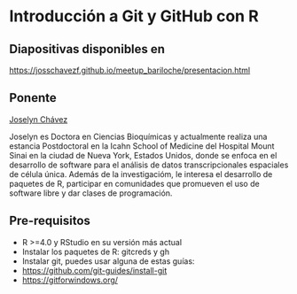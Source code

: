 # Introducción a Git y GitHub con R

## Diapositivas disponibles en 

https://josschavezf.github.io/meetup_bariloche/presentacion.html

## Ponente

[Joselyn Chávez](https://josschavezf.github.io/) 

Joselyn es Doctora en Ciencias Bioquímicas y actualmente realiza una estancia Postdoctoral en la Icahn School of Medicine del Hospital Mount Sinai en la ciudad de Nueva York, Estados Unidos, donde se enfoca en el desarrollo de software para el análisis de datos transcripcionales espaciales de célula única. Además de la investigacióm, le interesa el desarrollo de paquetes de R, participar en comunidades que promueven el uso de software libre y dar clases de programación.

## Pre-requisitos

- R >=4.0 y RStudio en su versión más actual
- Instalar los paquetes de R: gitcreds y gh
- Instalar git, puedes usar alguna de estas guías:
- https://github.com/git-guides/install-git
- https://gitforwindows.org/


